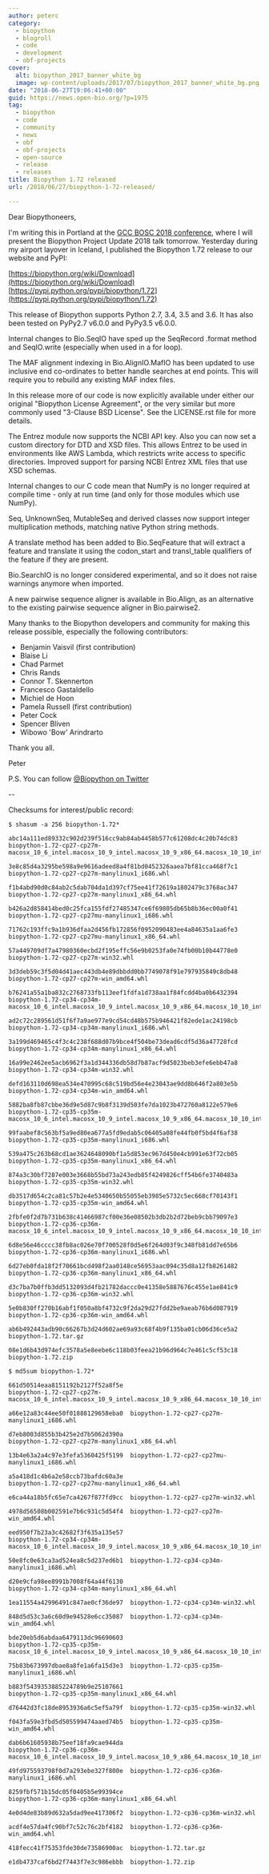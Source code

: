 ```yaml
---
author: peterc
category:
  - biopython
  - blogroll
  - code
  - development
  - obf-projects
cover:
  alt: biopython_2017_banner_white_bg
  image: wp-content/uploads/2017/07/biopython_2017_banner_white_bg.png
date: "2018-06-27T19:06:41+00:00"
guid: https://news.open-bio.org/?p=1975
tag:
  - biopython
  - code
  - community
  - news
  - obf
  - obf-projects
  - open-source
  - release
  - releases
title: Biopython 1.72 released
url: /2018/06/27/biopython-1-72-released/

---
```

Dear Biopythoneers,

I'm writing this in Portland at the [GCC BOSC 2018 conference](https://gccbosc2018.sched.com/), where I will present the Biopython Project Update 2018 talk tomorrow. Yesterday during my airport layover in Iceland, I published the Biopython 1.72 release to our website and PyPI:

[https://biopython.org/wiki/Download](https://biopython.org/wiki/Download) [https://pypi.python.org/pypi/biopython/1.72](https://pypi.python.org/pypi/biopython/1.72)

This release of Biopython supports Python 2.7, 3.4, 3.5 and 3.6. It has also been tested on PyPy2.7 v6.0.0 and PyPy3.5 v6.0.0.

Internal changes to Bio.SeqIO have sped up the SeqRecord .format method and SeqIO.write (especially when used in a for loop).

The MAF alignment indexing in Bio.AlignIO.MafIO has been updated to use inclusive end co-ordinates to better handle searches at end points. This will require you to rebuild any existing MAF index files.

In this release more of our code is now explicitly available under either our original "Biopython License Agreement", or the very similar but more commonly used "3-Clause BSD License". See the LICENSE.rst file for more details.

The Entrez module now supports the NCBI API key. Also you can now set a custom directory for DTD and XSD files. This allows Entrez to be used in environments like AWS Lambda, which restricts write access to specific directories. Improved support for parsing NCBI Entrez XML files that use XSD schemas.

Internal changes to our C code mean that NumPy is no longer required at compile time - only at run time (and only for those modules which use NumPy).

Seq, UnknownSeq, MutableSeq and derived classes now support integer multiplication methods, matching native Python string methods.

A translate method has been added to Bio.SeqFeature that will extract a feature and translate it using the codon\_start and transl\_table qualifiers of the feature if they are present.

Bio.SearchIO is no longer considered experimental, and so it does not raise warnings anymore when imported.

A new pairwise sequence aligner is available in Bio.Align, as an alternative to the existing pairwise sequence aligner in Bio.pairwise2.

Many thanks to the Biopython developers and community for making this release possible, especially the following contributors:

- Benjamin Vaisvil (first contribution)
- Blaise Li
- Chad Parmet
- Chris Rands
- Connor T. Skennerton
- Francesco Gastaldello
- Michiel de Hoon
- Pamela Russell (first contribution)
- Peter Cock
- Spencer Bliven
- Wibowo 'Bow' Arindrarto

Thank you all.

Peter

P.S. You can follow [@Biopython on Twitter](https://twitter.com/Biopython)

--

Checksums for interest/public record:

```
$ shasum -a 256 biopython-1.72*

abc14a111ed89332c902d239f516cc9ab84ab4458b577c61208dc4c20b74dc83
biopython-1.72-cp27-cp27m-macosx_10_6_intel.macosx_10_9_intel.macosx_10_9_x86_64.macosx_10_10_intel.macosx_10_10_x86_64.whl

3e8c85d4a3295be598a9e9616adeed8a4f81bd0452326aaea7bf81cca468f7c1
biopython-1.72-cp27-cp27m-manylinux1_i686.whl

f1b4abd90d0c84ab2c5dab704da1d397cf75ee41f72619a1802479c3768ac347
biopython-1.72-cp27-cp27m-manylinux1_x86_64.whl

b426a2d858414bed0c25fca155fdf27485347ce6f69805db65b8b36ec00a0f41
biopython-1.72-cp27-cp27mu-manylinux1_i686.whl

71762c193ffc9a1b936dfaa2d456fb172856f0952090483ee4a84635a1aa6fe3
biopython-1.72-cp27-cp27mu-manylinux1_x86_64.whl

57a449709df7a47980360ecbd2f195effc56e9b0253fa0e74fb00b10b44778e0
biopython-1.72-cp27-cp27m-win32.whl

3d3deb59c3f5d04d41aec443db4e89dbbdd0bb7749078f91e797935849c8db48
biopython-1.72-cp27-cp27m-win_amd64.whl

b76241a55a1ba832c2768733fb113eef1fdfa1d738aa1f84fcdd4ba0b6432394
biopython-1.72-cp34-cp34m-macosx_10_6_intel.macosx_10_9_intel.macosx_10_9_x86_64.macosx_10_10_intel.macosx_10_10_x86_64.whl

ad2c72c289561d51f6f7a9ae977e9cd54cd48b575b946421f82ede1ac24198cb
biopython-1.72-cp34-cp34m-manylinux1_i686.whl

3a199d469465c4f3c4c238f688d07b9bce4f504be73dead6cdf5d36a47728fcd
biopython-1.72-cp34-cp34m-manylinux1_x86_64.whl

16a99e2462ee5acb6962f3a1d344336db58d7b87acf9d5023beb3efe6ebb47a8
biopython-1.72-cp34-cp34m-win32.whl

defd163110d698ea534e470995c68c519bd56e4e23043ae9dd8b646f2a803e5b
biopython-1.72-cp34-cp34m-win_amd64.whl

5882ba8fb87cbbe36d9e5d87c9b8f3139d503fe7da1023b472760a8122e579e6
biopython-1.72-cp35-cp35m-macosx_10_6_intel.macosx_10_9_intel.macosx_10_9_x86_64.macosx_10_10_intel.macosx_10_10_x86_64.whl

99faabef8c563bf5a9ed80ea677a5fd9edab5c06405a08fe44fb0f5bd4f6af38
biopython-1.72-cp35-cp35m-manylinux1_i686.whl

539a475c263b68cd1ae3624648090bf1a5d853ec967d450e4cb991e63f72cb05
biopython-1.72-cp35-cp35m-manylinux1_x86_64.whl

874a3c30bf7287e003e3668b55bd73a243edb85f4249826cff54b6fe3740483a
biopython-1.72-cp35-cp35m-win32.whl

db3517d654c2ca81c57b2e4e5340650b55055eb3985e5732c5ec668cf70143f1
biopython-1.72-cp35-cp35m-win_amd64.whl

2fbfe0f2d7b731b638c41466987cf00e36e08502b3db2b2d72beb9cbb79097e3
biopython-1.72-cp36-cp36m-macosx_10_6_intel.macosx_10_9_intel.macosx_10_9_x86_64.macosx_10_10_intel.macosx_10_10_x86_64.whl

6d8e56e46cccc38fb8ac026e70f700528f0d5e6f264d03f9c348fb81dd7e65b6
biopython-1.72-cp36-cp36m-manylinux1_i686.whl

6d27eb0fda18f2f70661bcd498f2aa0148ce56953aac094c35d8a12fb8261482
biopython-1.72-cp36-cp36m-manylinux1_x86_64.whl

d3c7ba7b0ffb3dd5132093d4fb21782daccc0e41358e5887676c455e1ae841c9
biopython-1.72-cp36-cp36m-win32.whl

5e0b830ff270b16abf1f050a8bf4732c9f2da29d27fdd2be9aeab76b6d087919
biopython-1.72-cp36-cp36m-win_amd64.whl

ab6b492443adb90c66267b3d24d602ae69a93c68f4b9f135ba01cb06d36ce5a2
biopython-1.72.tar.gz

08e1d6b43d974efc3578a5e8eebe6c118b03feea21b96d964c7e461c5cf53c18
biopython-1.72.zip
```

```
$ md5sum biopython-1.72*

661d50514eaa8151192b2127f52a8f5e
biopython-1.72-cp27-cp27m-macosx_10_6_intel.macosx_10_9_intel.macosx_10_9_x86_64.macosx_10_10_intel.macosx_10_10_x86_64.whl

a66e12a83c44ee50f01888129658eba0  biopython-1.72-cp27-cp27m-manylinux1_i686.whl

d7eb8003d855b3b425e2d7b5062d390a
biopython-1.72-cp27-cp27m-manylinux1_x86_64.whl

13b4e63a2a4c97e3fefa5360425f5199  biopython-1.72-cp27-cp27mu-manylinux1_i686.whl

a5a418d1c4b6a2e58ccb73bafdc60a3e
biopython-1.72-cp27-cp27mu-manylinux1_x86_64.whl

e6ca44a18b5fc65e7ca4267f877fd9cc  biopython-1.72-cp27-cp27m-win32.whl

4978d56508b002591e7b6c931c5d54f4  biopython-1.72-cp27-cp27m-win_amd64.whl

eed950f7b23a3c42682f3f635a135e57
biopython-1.72-cp34-cp34m-macosx_10_6_intel.macosx_10_9_intel.macosx_10_9_x86_64.macosx_10_10_intel.macosx_10_10_x86_64.whl

50e8fc0e63ca3ad524ea8c5d237ed6b1  biopython-1.72-cp34-cp34m-manylinux1_i686.whl

d20e9cfa98ee8991b7008f64a44f6130
biopython-1.72-cp34-cp34m-manylinux1_x86_64.whl

1ea11554a42996491c847ae0cf36de97  biopython-1.72-cp34-cp34m-win32.whl

848d5d53c3a6c60d9e94528e6cc35087  biopython-1.72-cp34-cp34m-win_amd64.whl

bde20eb5d6abdaa6479113dc96690603
biopython-1.72-cp35-cp35m-macosx_10_6_intel.macosx_10_9_intel.macosx_10_9_x86_64.macosx_10_10_intel.macosx_10_10_x86_64.whl

75b83b673997dbae8a8fe1a6fa15d3e3  biopython-1.72-cp35-cp35m-manylinux1_i686.whl

b883f5439353885224789b9e25107661
biopython-1.72-cp35-cp35m-manylinux1_x86_64.whl

d76442d3fc18de8953936a6c5ef5a79f  biopython-1.72-cp35-cp35m-win32.whl

f043fa59e3fbd5d505599474aaed74b5  biopython-1.72-cp35-cp35m-win_amd64.whl

dab6b61605938b75eef18fa9cae944da
biopython-1.72-cp36-cp36m-macosx_10_6_intel.macosx_10_9_intel.macosx_10_9_x86_64.macosx_10_10_intel.macosx_10_10_x86_64.whl

49fd975593798f0d7a293ebe327f800e  biopython-1.72-cp36-cp36m-manylinux1_i686.whl

8259fbf571b15dc05f0405b5e99394ce
biopython-1.72-cp36-cp36m-manylinux1_x86_64.whl

4e0d4de83b89d632a5dad9ee417306f2  biopython-1.72-cp36-cp36m-win32.whl

acdf4e57da4fc90bf7c52c76c2bf4182  biopython-1.72-cp36-cp36m-win_amd64.whl

418fecc41f75353fde30de73586900ac  biopython-1.72.tar.gz

e1db4737caf6bd2f7443f7e3c986ebbb  biopython-1.72.zip
```
